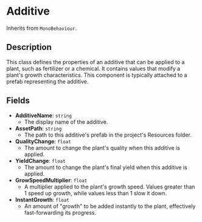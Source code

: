 # Additive

Inherits from `MonoBehaviour`.

## Description

This class defines the properties of an additive that can be applied to a plant, such as fertilizer or a chemical. It contains values that modify a plant's growth characteristics. This component is typically attached to a prefab representing the additive.

## Fields

-   **AdditiveName**: `string`
    -   The display name of the additive.
-   **AssetPath**: `string`
    -   The path to this additive's prefab in the project's Resources folder.
-   **QualityChange**: `float`
    -   The amount to change the plant's quality when this additive is applied.
-   **YieldChange**: `float`
    -   The amount to change the plant's final yield when this additive is applied.
-   **GrowSpeedMultiplier**: `float`
    -   A multiplier applied to the plant's growth speed. Values greater than 1 speed up growth, while values less than 1 slow it down.
-   **InstantGrowth**: `float`
    -   An amount of "growth" to be added instantly to the plant, effectively fast-forwarding its progress.
